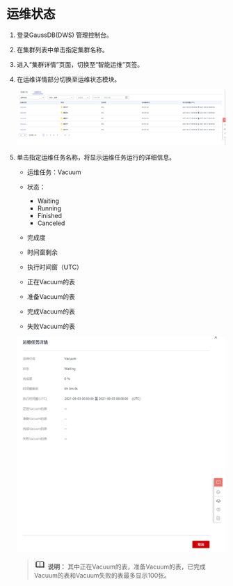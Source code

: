 # 运维状态<a name="ZH-CN_TOPIC_0000001455916989"></a>

1.  登录GaussDB\(DWS\) 管理控制台。
2.  在集群列表中单击指定集群名称。
3.  进入“集群详情”页面，切换至“智能运维”页签。
4.  在运维详情部分切换至运维状态模块。

    ![](figures/zh-cn_image_0000001455716925.png)

5.  单击指定运维任务名称，将显示运维任务运行的详细信息。

    -   运维任务：Vacuum
    -   状态：
        -   Waiting
        -   Running
        -   Finished
        -   Canceled

    -   完成度
    -   时间窗剩余
    -   执行时间窗（UTC）
    -   正在Vacuum的表
    -   准备Vacuum的表
    -   完成Vacuum的表
    -   失败Vacuum的表

    ![](figures/zh-cn_image_0000001405157370.png)

    >![](public_sys-resources/icon-note.gif) **说明：** 
    >其中正在Vacuum的表，准备Vacuum的表，已完成Vacuum的表和Vacuum失败的表最多显示100张。


